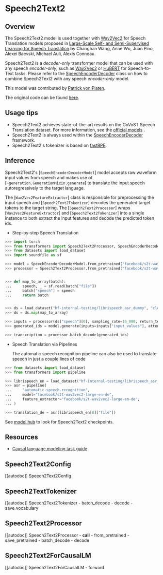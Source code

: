 <!--Copyright 2021 The HuggingFace Team. All rights reserved.

Licensed under the Apache License, Version 2.0 (the "License"); you may not use this file except in compliance with
the License. You may obtain a copy of the License at

http://www.apache.org/licenses/LICENSE-2.0

Unless required by applicable law or agreed to in writing, software distributed under the License is distributed on
an "AS IS" BASIS, WITHOUT WARRANTIES OR CONDITIONS OF ANY KIND, either express or implied. See the License for the
specific language governing permissions and limitations under the License.

⚠️ Note that this file is in Markdown but contain specific syntax for our doc-builder (similar to MDX) that may not be
rendered properly in your Markdown viewer.

-->

# Speech2Text2

## Overview

The Speech2Text2 model is used together with [Wav2Vec2](wav2vec2) for Speech Translation models proposed in
[Large-Scale Self- and Semi-Supervised Learning for Speech Translation](https://arxiv.org/abs/2104.06678) by
Changhan Wang, Anne Wu, Juan Pino, Alexei Baevski, Michael Auli, Alexis Conneau.

Speech2Text2 is a *decoder-only* transformer model that can be used with any speech *encoder-only*, such as
[Wav2Vec2](wav2vec2) or [HuBERT](hubert) for Speech-to-Text tasks. Please refer to the
[SpeechEncoderDecoder](speech-encoder-decoder) class on how to combine Speech2Text2 with any speech *encoder-only*
model.

This model was contributed by [Patrick von Platen](https://huggingface.co/patrickvonplaten).

The original code can be found [here](https://github.com/pytorch/fairseq/blob/1f7ef9ed1e1061f8c7f88f8b94c7186834398690/fairseq/models/wav2vec/wav2vec2_asr.py#L266).

## Usage tips

- Speech2Text2 achieves state-of-the-art results on the CoVoST Speech Translation dataset. For more information, see
  the [official models](https://huggingface.co/models?other=speech2text2) .
- Speech2Text2 is always used within the [SpeechEncoderDecoder](speech-encoder-decoder) framework.
- Speech2Text2's tokenizer is based on [fastBPE](https://github.com/glample/fastBPE).

## Inference

Speech2Text2's [`SpeechEncoderDecoderModel`] model accepts raw waveform input values from speech and
makes use of [`~generation.GenerationMixin.generate`] to translate the input speech
autoregressively to the target language.

The [`Wav2Vec2FeatureExtractor`] class is responsible for preprocessing the input speech and
[`Speech2Text2Tokenizer`] decodes the generated target tokens to the target string. The
[`Speech2Text2Processor`] wraps [`Wav2Vec2FeatureExtractor`] and
[`Speech2Text2Tokenizer`] into a single instance to both extract the input features and decode the
predicted token ids.

- Step-by-step Speech Translation

```python
>>> import torch
>>> from transformers import Speech2Text2Processor, SpeechEncoderDecoderModel
>>> from datasets import load_dataset
>>> import soundfile as sf

>>> model = SpeechEncoderDecoderModel.from_pretrained("facebook/s2t-wav2vec2-large-en-de")
>>> processor = Speech2Text2Processor.from_pretrained("facebook/s2t-wav2vec2-large-en-de")


>>> def map_to_array(batch):
...     speech, _ = sf.read(batch["file"])
...     batch["speech"] = speech
...     return batch


>>> ds = load_dataset("hf-internal-testing/librispeech_asr_dummy", "clean", split="validation")
>>> ds = ds.map(map_to_array)

>>> inputs = processor(ds["speech"][0], sampling_rate=16_000, return_tensors="pt")
>>> generated_ids = model.generate(inputs=inputs["input_values"], attention_mask=inputs["attention_mask"])

>>> transcription = processor.batch_decode(generated_ids)
```

- Speech Translation via Pipelines

  The automatic speech recognition pipeline can also be used to translate speech in just a couple lines of code

```python
>>> from datasets import load_dataset
>>> from transformers import pipeline

>>> librispeech_en = load_dataset("hf-internal-testing/librispeech_asr_dummy", "clean", split="validation")
>>> asr = pipeline(
...     "automatic-speech-recognition",
...     model="facebook/s2t-wav2vec2-large-en-de",
...     feature_extractor="facebook/s2t-wav2vec2-large-en-de",
... )

>>> translation_de = asr(librispeech_en[0]["file"])
```

See [model hub](https://huggingface.co/models?filter=speech2text2) to look for Speech2Text2 checkpoints.

## Resources

- [Causal language modeling task guide](../tasks/language_modeling)

## Speech2Text2Config

[[autodoc]] Speech2Text2Config

## Speech2TextTokenizer

[[autodoc]] Speech2Text2Tokenizer
    - batch_decode
    - decode
    - save_vocabulary

## Speech2Text2Processor

[[autodoc]] Speech2Text2Processor
    - __call__
    - from_pretrained
    - save_pretrained
    - batch_decode
    - decode

## Speech2Text2ForCausalLM

[[autodoc]] Speech2Text2ForCausalLM
    - forward
